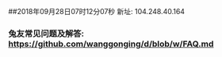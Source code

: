 ##2018年09月28日07时12分07秒 新址: 104.248.40.164
### 兔友常见问题及解答: https://github.com/wanggonging/d/blob/w/FAQ.md
